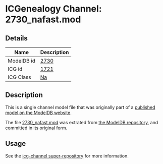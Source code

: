 # ICGenealogy Channel: 2730\_nafast.mod

## Details

Name | Description
---- | -----------
ModelDB id | [2730](http://senselab.med.yale.edu/ModelDB/ShowModel.cshtml?model=2730)
ICG id | [1721](http://icg.neurotheory.ox.ac.uk/channels/2/1721)
ICG Class | [Na](http://icg.neurotheory.ox.ac.uk/channels/2)

## Description

This is a single channel model file that was originally part of a [published model on the ModelDB website](http://senselab.med.yale.edu/mModelDB/ShowModel.cshtml?model=2730).

The file [2730\_nafast.mod](2730_nafast.mod) was extrated from [the ModelDB repository](http://senselab.med.yale.edu/ModelDB/ShowModel.cshtml?model=2730), and committed in its original form.

## Usage

See the [icg-channel super-repository](https://github.com/icgenealogy/icg-channels) for more information.